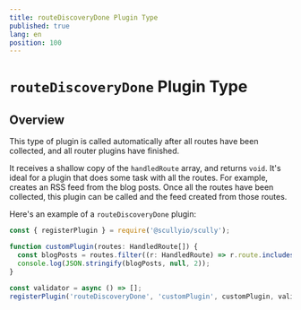 ```yaml
---
title: routeDiscoveryDone Plugin Type
published: true
lang: en
position: 100
---
```


# `routeDiscoveryDone` Plugin Type

## Overview

This type of plugin is called automatically after all routes have been collected, and all router plugins have finished.

It receives a shallow copy of the `handledRoute` array, and returns `void`. It's ideal for a plugin that does some task with all the routes. For example, creates an RSS feed from the blog posts. Once all the routes have been collected, this plugin can be called and the feed created from those routes.

Here's an example of a `routeDiscoveryDone` plugin:

```ts
const { registerPlugin } = require('@scullyio/scully');

function customPlugin(routes: HandledRoute[]) {
  const blogPosts = routes.filter((r: HandledRoute) => r.route.includes('/blog'));
  console.log(JSON.stringify(blogPosts, null, 2));
}

const validator = async () => [];
registerPlugin('routeDiscoveryDone', 'customPlugin', customPlugin, validator);
```
